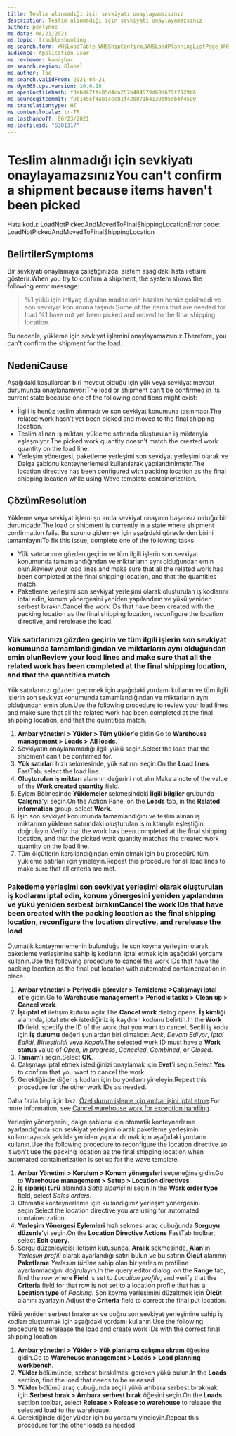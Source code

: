 ```yaml
---
title: Teslim alınmadığı için sevkiyatı onaylayamazsınız
description: Teslim alınmadığı için sevkiyatı onaylayamazsınız
author: perlynne
ms.date: 04/21/2021
ms.topic: troubleshooting
ms.search.form: WHSLoadTable_WHSShipConfirm,WHSLoadPlanningListPage_WHSShipConfirm,WHSLoadPlanningWorkbench_WHSShipConfirm,WHSTransportLoad_WHSShipConfirm,WHSShipPlanningListPage_WHSShipConfirm,WHSShipmentDetails_WHSShipConfirm,WHSWorkTable_WHSShipConfirm,WHSWorkTableListPage_WHSShipConfirm,Dialog_WHSOutboundShipConfirmController_WHSOutboundShipConfirm
audience: Application User
ms.reviewer: kamaybac
ms.search.region: Global
ms.author: lbc
ms.search.validFrom: 2021-04-21
ms.dyn365.ops.version: 10.0.18
ms.openlocfilehash: f3ebd47ffc85d4ca257b404579d60d679f7929b6
ms.sourcegitcommit: f9b145ef4a81cec81f420871b4130b05db4f4500
ms.translationtype: HT
ms.contentlocale: tr-TR
ms.lasthandoff: 06/23/2021
ms.locfileid: "6301317"
---
```

# <a name="you-cant-confirm-a-shipment-because-items-havent-been-picked"></a><span data-ttu-id="83346-103">Teslim alınmadığı için sevkiyatı onaylayamazsınız</span><span class="sxs-lookup"><span data-stu-id="83346-103">You can't confirm a shipment because items haven't been picked</span></span>

<span data-ttu-id="83346-104">Hata kodu: LoadNotPickedAndMovedToFinalShippingLocation</span><span class="sxs-lookup"><span data-stu-id="83346-104">Error code: LoadNotPickedAndMovedToFinalShippingLocation</span></span>

## <a name="symptoms"></a><span data-ttu-id="83346-105">Belirtiler</span><span class="sxs-lookup"><span data-stu-id="83346-105">Symptoms</span></span>

<span data-ttu-id="83346-106">Bir sevkiyatı onaylamaya çalıştığınızda, sistem aşağıdaki hata iletisini gösterir:</span><span class="sxs-lookup"><span data-stu-id="83346-106">When you try to confirm a shipment, the system shows the following error message:</span></span>

> <span data-ttu-id="83346-107">%1 yükü için ihtiyaç duyulan maddelerin bazıları henüz çekilmedi ve son sevkiyat konumuna taşındı.</span><span class="sxs-lookup"><span data-stu-id="83346-107">Some of the items that are needed for load %1 have not yet been picked and moved to the final shipping location.</span></span>

<span data-ttu-id="83346-108">Bu nedenle, yükleme için sevkiyat işlemini onaylayamazsınız.</span><span class="sxs-lookup"><span data-stu-id="83346-108">Therefore, you can't confirm the shipment for the load.</span></span>

## <a name="cause"></a><span data-ttu-id="83346-109">Nedeni</span><span class="sxs-lookup"><span data-stu-id="83346-109">Cause</span></span>

<span data-ttu-id="83346-110">Aşağıdaki koşullardan biri mevcut olduğu için yük veya sevkiyat mevcut durumunda onaylanamıyor:</span><span class="sxs-lookup"><span data-stu-id="83346-110">The load or shipment can't be confirmed in its current state because one of the following conditions might exist:</span></span>

- <span data-ttu-id="83346-111">İlgili iş henüz teslim alınmadı ve son sevkiyat konumuna taşınmadı.</span><span class="sxs-lookup"><span data-stu-id="83346-111">The related work hasn't yet been picked and moved to the final shipping location.</span></span>
- <span data-ttu-id="83346-112">Teslim alınan iş miktarı, yükleme satırında oluşturulan iş miktarıyla eşleşmiyor.</span><span class="sxs-lookup"><span data-stu-id="83346-112">The picked work quantity doesn't match the created work quantity on the load line.</span></span>
- <span data-ttu-id="83346-113">Yerleşim yönergesi, paketleme yerleşimi son sevkiyat yerleşimi olarak ve Dalga şablonu konteynerlemesi kullanılarak yapılandırılmıştır.</span><span class="sxs-lookup"><span data-stu-id="83346-113">The location directive has been configured with packing location as the final shipping location while using Wave template containerization.</span></span>

## <a name="resolution"></a><span data-ttu-id="83346-114">Çözüm</span><span class="sxs-lookup"><span data-stu-id="83346-114">Resolution</span></span>

<span data-ttu-id="83346-115">Yükleme veya sevkiyat işlemi şu anda sevkiyat onayının başarısız olduğu bir durumdadır.</span><span class="sxs-lookup"><span data-stu-id="83346-115">The load or shipment is currently in a state where shipment confirmation fails.</span></span> <span data-ttu-id="83346-116">Bu sorunu gidermek için aşağıdaki görevlerden birini tamamlayın:</span><span class="sxs-lookup"><span data-stu-id="83346-116">To fix this issue, complete one of the following tasks:</span></span>

- <span data-ttu-id="83346-117">Yük satırlarınızı gözden geçirin ve tüm ilgili işlerin son sevkiyat konumunda tamamlandığından ve miktarların aynı olduğundan emin olun.</span><span class="sxs-lookup"><span data-stu-id="83346-117">Review your load lines and make sure that all the related work has been completed at the final shipping location, and that the quantities match.</span></span>
- <span data-ttu-id="83346-118">Paketleme yerleşimi son sevkiyat yerleşimi olarak oluşturulan iş kodlarını iptal edin, konum yönergesini yeniden yapılandırın ve yükü yeniden serbest bırakın.</span><span class="sxs-lookup"><span data-stu-id="83346-118">Cancel the work IDs that have been created with the packing location as the final shipping location, reconfigure the location directive, and rerelease the load.</span></span>

### <a name="review-your-load-lines-and-make-sure-that-all-the-related-work-has-been-completed-at-the-final-shipping-location-and-that-the-quantities-match"></a><span data-ttu-id="83346-119">Yük satırlarınızı gözden geçirin ve tüm ilgili işlerin son sevkiyat konumunda tamamlandığından ve miktarların aynı olduğundan emin olun</span><span class="sxs-lookup"><span data-stu-id="83346-119">Review your load lines and make sure that all the related work has been completed at the final shipping location, and that the quantities match</span></span>

<span data-ttu-id="83346-120">Yük satırlarınızı gözden geçirmek için aşağıdaki yordamı kullanın ve tüm ilgili işlerin son sevkiyat konumunda tamamlandığından ve miktarların aynı olduğundan emin olun.</span><span class="sxs-lookup"><span data-stu-id="83346-120">Use the following procedure to review your load lines and make sure that all the related work has been completed at the final shipping location, and that the quantities match.</span></span>

1. <span data-ttu-id="83346-121">**Ambar yönetimi \> Yükler \> Tüm yükler**'e gidin.</span><span class="sxs-lookup"><span data-stu-id="83346-121">Go to **Warehouse management \> Loads \> All loads**.</span></span>
1. <span data-ttu-id="83346-122">Sevkiyatın onaylanamadığı ilgili yükü seçin.</span><span class="sxs-lookup"><span data-stu-id="83346-122">Select the load that the shipment can't be confirmed for.</span></span>
1. <span data-ttu-id="83346-123">**Yük satırları** hızlı sekmesinde, yük satırını seçin.</span><span class="sxs-lookup"><span data-stu-id="83346-123">On the **Load lines** FastTab, select the load line.</span></span>
1. <span data-ttu-id="83346-124">**Oluşturulan iş miktarı** alanının değerini not alın.</span><span class="sxs-lookup"><span data-stu-id="83346-124">Make a note of the value of the **Work created quantity** field.</span></span>
1. <span data-ttu-id="83346-125">Eylem Bölmesinde **Yüklemeler** sekmesindeki **İlgili bilgiler** grubunda **Çalışma**'yı seçin.</span><span class="sxs-lookup"><span data-stu-id="83346-125">On the Action Pane, on the **Loads** tab, in the **Related information** group, select **Work**.</span></span>
1. <span data-ttu-id="83346-126">İşin son sevkiyat konumunda tamamlandığını ve teslim alınan iş miktarının yükleme satırındaki oluşturulan iş miktarıyla eşleştiğini doğrulayın.</span><span class="sxs-lookup"><span data-stu-id="83346-126">Verify that the work has been completed at the final shipping location, and that the picked work quantity matches the created work quantity on the load line.</span></span>
1. <span data-ttu-id="83346-127">Tüm ölçütlerin karşılandığından emin olmak için bu prosedürü tüm yükleme satırları için yineleyin.</span><span class="sxs-lookup"><span data-stu-id="83346-127">Repeat this procedure for all load lines to make sure that all criteria are met.</span></span>

### <a name="cancel-the-work-ids-that-have-been-created-with-the-packing-location-as-the-final-shipping-location-reconfigure-the-location-directive-and-rerelease-the-load"></a><span data-ttu-id="83346-128">Paketleme yerleşimi son sevkiyat yerleşimi olarak oluşturulan iş kodlarını iptal edin, konum yönergesini yeniden yapılandırın ve yükü yeniden serbest bırakın</span><span class="sxs-lookup"><span data-stu-id="83346-128">Cancel the work IDs that have been created with the packing location as the final shipping location, reconfigure the location directive, and rerelease the load</span></span>

<span data-ttu-id="83346-129">Otomatik konteynerlemenin bulunduğu ile son koyma yerleşimi olarak paketleme yerleşimine sahip iş kodlarını iptal etmek için aşağıdaki yordamı kullanın.</span><span class="sxs-lookup"><span data-stu-id="83346-129">Use the following procedure to cancel the work IDs that have the packing location as the final put location with automated containerization in place.</span></span>

1. <span data-ttu-id="83346-130">**Ambar yönetimi \> Periyodik görevler \> Temizleme \>Çalışmayı iptal et**'e gidin.</span><span class="sxs-lookup"><span data-stu-id="83346-130">Go to **Warehouse management \> Periodic tasks \> Clean up \> Cancel work**.</span></span>
1. <span data-ttu-id="83346-131">**İşi iptal et** iletişim kutusu açılır.</span><span class="sxs-lookup"><span data-stu-id="83346-131">The **Cancel work** dialog opens.</span></span> <span data-ttu-id="83346-132">**İş kimliği** alanında, iptal etmek istediğiniz iş kaydının kodunu belirtin.</span><span class="sxs-lookup"><span data-stu-id="83346-132">In the **Work ID** field, specify the ID of the work that you want to cancel.</span></span> <span data-ttu-id="83346-133">Seçili iş kodu için **İş durumu** değeri şunlardan biri olmalıdır: *Açık*, *Devam Ediyor*, *İptal Edildi*, *Birleştirildi* veya *Kapalı*.</span><span class="sxs-lookup"><span data-stu-id="83346-133">The selected work ID must have a **Work status** value of *Open*, *In progress*, *Canceled*, *Combined*, or *Closed*.</span></span>
1. <span data-ttu-id="83346-134">**Tamam**'ı seçin.</span><span class="sxs-lookup"><span data-stu-id="83346-134">Select **OK**.</span></span>
1. <span data-ttu-id="83346-135">Çalışmayı iptal etmek istediğinizi onaylamak için **Evet**'i seçin.</span><span class="sxs-lookup"><span data-stu-id="83346-135">Select **Yes** to confirm that you want to cancel the work.</span></span>
1. <span data-ttu-id="83346-136">Gerektiğinde diğer iş kodları için bu yordamı yineleyin.</span><span class="sxs-lookup"><span data-stu-id="83346-136">Repeat this procedure for the other work IDs as needed.</span></span>

<span data-ttu-id="83346-137">Daha fazla bilgi için bkz. [Özel durum işleme için ambar işini iptal etme](../../warehousing/cancel-warehouse-work.md).</span><span class="sxs-lookup"><span data-stu-id="83346-137">For more information, see [Cancel warehouse work for exception handling](../../warehousing/cancel-warehouse-work.md).</span></span>

<span data-ttu-id="83346-138">Yerleşim yönergesini, dalga şablonu için otomatik konteynerleme ayarlandığında son sevkiyat yerleşimi olarak paketleme yerleşimini kullanmayacak şekilde yeniden yapılandırmak için aşağıdaki yordamı kullanın.</span><span class="sxs-lookup"><span data-stu-id="83346-138">Use the following procedure to reconfigure the location directive so it won't use the packing location as the final shipping location when automated containerization is set up for the wave template.</span></span>

1. <span data-ttu-id="83346-139">**Ambar Yönetimi \> Kurulum \> Konum yönergeleri** seçeneğine gidin.</span><span class="sxs-lookup"><span data-stu-id="83346-139">Go to **Warehouse management \> Setup \> Location directives**.</span></span>
1. <span data-ttu-id="83346-140">**İş siparişi türü** alanında *Satış siparişi*'ni seçin.</span><span class="sxs-lookup"><span data-stu-id="83346-140">In the **Work order type** field, select *Sales orders*.</span></span>
1. <span data-ttu-id="83346-141">Otomatik konteynerleme için kullandığınız yerleşim yönergesini seçin.</span><span class="sxs-lookup"><span data-stu-id="83346-141">Select the location directive you are using for automated containerization.</span></span>
1. <span data-ttu-id="83346-142">**Yerleşim Yönergesi Eylemleri** hızlı sekmesi araç çubuğunda **Sorguyu düzenle**'yi seçin.</span><span class="sxs-lookup"><span data-stu-id="83346-142">On the **Location Directive Actions** FastTab toolbar, select **Edit query**.</span></span>
1. <span data-ttu-id="83346-143">Sorgu düzenleyicisi iletişim kutusunda, **Aralık** sekmesinde, **Alan**'ın *Yerleşim profili* olarak ayarlandığı satırı bulun ve bu satırın **Ölçüt** alanının **Paketleme** *Yerleşim türüne* sahip olan bir yerleşim profiline ayarlanmadığını doğrulayın.</span><span class="sxs-lookup"><span data-stu-id="83346-143">In the query editor dialog, on the **Range** tab, find the row where **Field** is set to *Location profile*, and verify that the **Criteria** field for that row is not set to a location profile that has a **Location type** of *Packing*.</span></span> <span data-ttu-id="83346-144">Son koyma yerleşimini düzeltmek için **Ölçüt** alanını ayarlayın.</span><span class="sxs-lookup"><span data-stu-id="83346-144">Adjust the **Criteria** field to correct the final put location.</span></span>

<span data-ttu-id="83346-145">Yükü yeniden serbest bırakmak ve doğru son sevkiyat yerleşimine sahip iş kodları oluşturmak için aşağıdaki yordamı kullanın.</span><span class="sxs-lookup"><span data-stu-id="83346-145">Use the following procedure to rerelease the load and create work IDs with the correct final shipping location.</span></span>

1. <span data-ttu-id="83346-146">**Ambar yönetimi \> Yükler \> Yük planlama çalışma ekranı** öğesine gidin.</span><span class="sxs-lookup"><span data-stu-id="83346-146">Go to **Warehouse management \> Loads \> Load planning workbench**.</span></span>
1. <span data-ttu-id="83346-147">**Yükler** bölümünde, serbest bırakılması gereken yükü bulun.</span><span class="sxs-lookup"><span data-stu-id="83346-147">In the **Loads** section, find the load that needs to be released.</span></span>
1. <span data-ttu-id="83346-148">**Yükler** bölümü araç çubuğunda seçili yükü ambara serbest bırakmak için **Serbest bırak \> Ambara serbest bırak** öğesini seçin.</span><span class="sxs-lookup"><span data-stu-id="83346-148">On the **Loads** section toolbar, select **Release \> Release to warehouse** to release the selected load to the warehouse.</span></span>
1. <span data-ttu-id="83346-149">Gerektiğinde diğer yükler için bu yordamı yineleyin.</span><span class="sxs-lookup"><span data-stu-id="83346-149">Repeat this procedure for the other loads as needed.</span></span>
